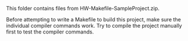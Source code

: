 This folder contains files from HW-Makefile-SampleProject.zip.

Before attempting to write a Makefile to build this project, make sure the individual compiler commands work. Try to compile the project manually first to test the compiler commands.
